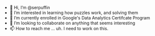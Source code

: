 - 👋 Hi, I’m @serpuffin
- 👀 I’m interested in learning how puzzles work, and solving them
- 🌱 I’m currently enrolled in Google's Data Analytics Certifcate Program
- 💞️ I’m looking to collaborate on anything that seems interesting
- 📫 How to reach me ... uh. I need to work on this.

<!---
serpuffin/serpuffin is a ✨ special ✨ repository because its `README.md` (this file) appears on your GitHub profile.
You can click the Preview link to take a look at your changes.
--->
